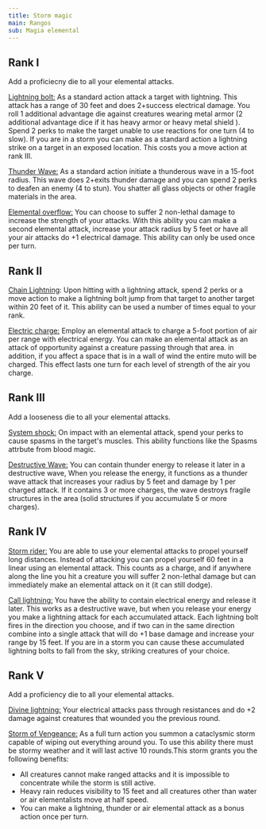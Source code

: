 ```yaml
---
title: Storm magic
main: Rangos
sub: Magia elemental
---
```


## Rank I 

Add a proficiecny die to all your elemental attacks.

<u>Lightning bolt:</u> As a standard action attack a target with lightning. This attack has a range of 30 feet and does 2+success electrical damage. You roll 1 additional advantage die against creatures wearing metal armor (2 additional advantage dice if it has heavy armor or heavy metal shield ). Spend 2 perks to make the target unable to use reactions for one turn (4 to slow). If you are in a storm you can make as a standard action a lightning strike on a target in an exposed location. This costs you a move action at rank III.

<u>Thunder Wave:</u> As a standard action initiate a thunderous wave in a 15-foot radius. This wave does 2+exits thunder damage and you can spend 2 perks to deafen an enemy (4 to stun). You shatter all glass objects or other fragile materials in the area.

<u>Elemental overflow:</u> You can choose to suffer 2 non-lethal damage to increase the strength of your attacks. With this ability you can make a second elemental attack, increase your attack radius by 5 feet or have all your air attacks do +1 electrical damage. This ability can only be used once per turn.

## Rank II

<u>Chain Lightning</u>: Upon hitting with a lightning attack, spend 2 perks or a move action to make a lightning bolt jump from that target to another target within 20 feet of it. This ability can be used a number of times equal to your rank.

<u>Electric charge:</u> Employ an elemental attack to charge a 5-foot portion of air per range with electrical energy. You can make an elemental attack as an attack of opportunity against a creature passing through that area. in addition, if you affect a space that is in a wall of wind the entire muto will be charged. This effect lasts one turn for each level of strength of the air you charge.

## Rank III

Add a looseness die to all your elemental attacks.

<u>System shock:</u> On impact with an elemental attack, spend your perks to cause spasms in the target's muscles. This ability functions like the Spasms attrbute from blood magic.

<u>Destructive Wave:</u> You can contain thunder energy to release it later in a destructive wave, When you release the energy, it functions as a thunder wave attack that increases your radius by 5 feet and damage by 1 per charged attack. If it contains 3 or more charges, the wave destroys fragile structures in the area (solid structures if you accumulate 5 or more charges).

## Rank IV

<u>Storm rider:</u> You are able to use your elemental attacks to propel yourself long distances. Instead of attacking you can propel yourself 60 feet in a linear using an elemental attack. This counts as a charge, and if anywhere along the line you hit a creature you will suffer 2 non-lethal damage but can immediately make an elemental attack on it (it can still dodge).

<u>Call lightning:</u> You have the ability to contain electrical energy and release it later. This works as a destructive wave, but when you release your energy you make a lightning attack for each accumulated attack. Each lightning bolt fires in the direction you choose, and if two can in the same direction combine into a single attack that will do +1 base damage and increase your range by 15 feet. If you are in a storm you can cause these accumulated lightning bolts to fall from the sky, striking creatures of your choice.

## Rank V 

Add a proficiency die to all your elemental attacks.

<u>Divine lightning:</u> Your electrical attacks pass through resistances and do +2 damage against creatures that wounded you the previous round.

<u>Storm of Vengeance:</u> As a full turn action you summon a cataclysmic storm capable of wiping out everything around you. To use this ability there must be stormy weather and it will last active 10 rounds.This storm grants you the following benefits:

- All creatures cannot make ranged attacks and it is impossible to concentrate while the storm is still active.
- Heavy rain reduces visibility to 15 feet and all creatures other than water or air elementalists move at half speed.
- You can make a lightning, thunder or air elemental attack as a bonus action once per turn.